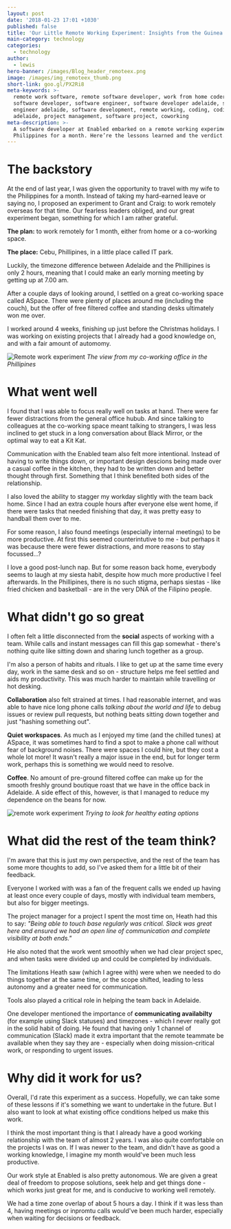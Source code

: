 ```yaml
---
layout: post
date: '2018-01-23 17:01 +1030'
published: false
title: 'Our Little Remote Working Experiment: Insights from the Guinea Pig'
main-category: technology
categories:
  - technology
author:
  - lewis
hero-banner: /images/Blog_header_remoteex.png
image: /images/img_remoteex_thumb.png
short-link: goo.gl/PX2Ri8
meta-keywords: >-
  remote work software, remote software developer, work from home coder,
  software developer, software engineer, software developer adelaide, software
  engineer adelaide, software development, remote working, coding, coding
  adelaide, project management, software project, coworking
meta-description: >-
  A software developer at Enabled embarked on a remote working experiment in the
  Philippines for a month. Here’re the lessons learned and the verdict.
---
```

# The backstory

At the end of last year, I was given the opportunity to travel with my wife to the Philippines for a month. Instead of taking my hard-earned leave or saying no, I proposed an experiment to Grant and Craig: to work remotely overseas for that time. Our fearless leaders obliged, and our great experiment began, something for which I am rather grateful.

**The plan:** to work remotely for 1 month, either from home or a co-working space. 

**The place:** Cebu, Phillipines, in a little place called IT park.

Luckily, the timezone difference between Adelaide and the Phillipines is only 2 hours, meaning that I could make an early morning meeting by getting up at 7.00 am.

After a couple days of looking around, I settled on a great co-working space called ASpace. There were plenty of places around me (including the couch), but the offer of free filtered coffee and standing desks ultimately won me over.

I worked around 4 weeks, finishing up just before the Christmas holidays. I was working on existing projects that I already had a good knowledge on, and with a fair amount of automomy.

![Remote work experiment]({{site.baseurl}}/images/img_remoteex_officeview.jpg)
*The view from my co-working office in the Phillipines*

# What went well

I found that I was able to focus really well on tasks at hand. There were far fewer distractions from the general office hubub. And since talking to colleagues at the co-working space meant talking to strangers, I was less inclined to get stuck in a long conversation about Black Mirror, or the optimal way to eat a Kit Kat.

Communication with the Enabled team also felt more intentional. Instead of having to write things down, or important design descions being made over a casual coffee in the kitchen, they had to be written down and better thought through first. Something that I think benefited both sides of the relationship.

I also loved the ability to stagger my workday slightly with the team back home. Since I had an extra couple hours after everyone else went home, if there were tasks that needed finishing that day, it was pretty easy to handball them over to me.

For some reason, I also found meetings (especially internal meetings) to be more productive. At first this seemed counterintutive to me - but perhaps it was because there were fewer distractions, and more reasons to stay focussed...?

I love a good post-lunch nap. But for some reason back home, everybody seems to laugh at my siesta habit, despite how much more productive I feel afterwards. In the Phillipines, there is no such stigma, perhaps siestas - like fried chicken and basketball - are in the very DNA of the Filipino people.

# What didn't go so great

I often felt a little disconnected from the **social** aspects of working with a team. While calls and instant messages can fill this gap somewhat - there's nothing quite like sitting down and sharing lunch together as a group.

I'm also a person of habits and rituals. I like to get up at the same time every day, work in the same desk and so on - structure helps me feel settled and aids my productivity. This was much harder to maintain while travelling or hot desking.

**Collaboration** also felt strained at times. I had reasonable internet, and was able to have nice long phone calls _talking about the world and life_ to debug issues or review pull requests, but nothing beats sitting down together and just "hashing something out".

**Quiet workspaces**. As much as I enjoyed my time (and the chilled tunes) at ASpace, it was sometimes hard to find a spot to make a phone call without fear of background noises. There were spaces I could hire, but they cost a whole lot more! It wasn't really a major issue in the end, but for longer term work, perhaps this is something we would need to resolve.

**Coffee**. No amount of pre-ground filtered coffee can make up for the smooth freshly ground boutique roast that we have in the office back in Adelaide. A side effect of this, however, is that I managed to reduce my dependence on the beans for now.

![remote work experiment]({{site.baseurl}}/images/img_remoteex_map.jpg)
*Trying to look for healthy eating options*

# What did the rest of the team think?

I'm aware that this is just my own perspective, and the rest of the team has some more thoughts to add, so I've asked them for a little bit of their feedback.

Everyone I worked with was a fan of the frequent calls we ended up having at least once every couple of days, mostly with individual team members, but also for bigger meetings.

The project manager for a project I spent the most time on, Heath had this to say: _"Being able to touch base regularly was critical. Slack was great here and ensured we had an open line of communication and complete visibility at both ends."_

He also noted that the work went smoothly when we had clear project spec, and when tasks were divided up and could be completed by individuals. 

The limitations Heath saw (which I agree with) were when we needed to do things together at the same time, or the scope shifted, leading to less autonomy and a greater need for communication.

Tools also played a critical role in helping the team back in Adelaide. 

One developer mentioned the importance of **communicating availabilty** (for example using Slack statuses) and timezones  - which I never really got in the solid habit of doing. He found that having only 1 channel of communication (Slack) made it extra important that the remote teammate be available when they say they are - especially when doing mission-critical work, or responding to urgent issues.


# Why did it work for us?

Overall, I'd rate this experiment as a success. Hopefully, we can take some of these lessons if it's something we want to undertake in the future. But I also want to look at what existing office conditions helped us make this work.

I think the most important thing is that I already have a good working relationship with the team of almost 2 years. I was also quite comfortable on the projects I was on. If I was newer to the team, and didn't have as good a working knowledge, I imagine my month would've been much less productive.

Our work style at Enabled is also pretty autonomous. We are given a great deal of freedom to propose solutions, seek help and get things done - which works just great for me, and is conducive to working well remotely.

We had a time zone overlap of about 5 hours a day. I think if it was less than 4, having meetings or inpromtu calls would've been much harder, especially when waiting for decisions or feedback.
